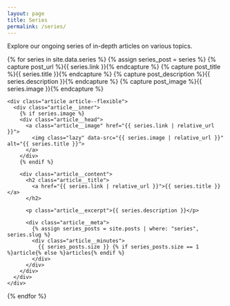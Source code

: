 ```yaml
---
layout: page
title: Series
permalink: /series/
---
```


Explore our ongoing series of in-depth articles on various topics.

<div class="row">
  {% for series in site.data.series %}
    {% assign series_post = series %}
    {% capture post_url %}{{ series.link }}{% endcapture %}
    {% capture post_title %}{{ series.title }}{% endcapture %}
    {% capture post_description %}{{ series.description }}{% endcapture %}
    {% capture post_image %}{{ series.image }}{% endcapture %}

    <div class="article article--flexible">
      <div class="article__inner">
        {% if series.image %}
        <div class="article__head">
          <a class="article__image" href="{{ series.link | relative_url }}">
            <img class="lazy" data-src="{{ series.image | relative_url }}" alt="{{ series.title }}">
          </a>
        </div>
        {% endif %}

        <div class="article__content">
          <h2 class="article__title">
            <a href="{{ series.link | relative_url }}">{{ series.title }}</a>
          </h2>

          <p class="article__excerpt">{{ series.description }}</p>

          <div class="article__meta">
            {% assign series_posts = site.posts | where: "series", series.slug %}
            <div class="article__minutes">
              {{ series_posts.size }} {% if series_posts.size == 1 %}article{% else %}articles{% endif %}
            </div>
          </div>
        </div>
      </div>
    </div>
  {% endfor %}
</div>
